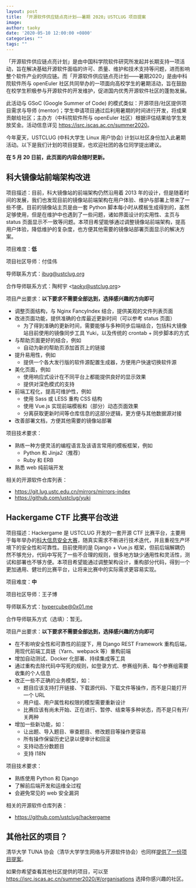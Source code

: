```yaml
---
layout: post
title: 「开源软件供应链点亮计划——暑期 2020」USTCLUG 项目提案
image: 
author: taoky
date: '2020-05-10 12:00:00 +0800'
categories: ""
tags: ""
---
```


「开源软件供应链点亮计划」是由中国科学院软件研究所发起并长期支持一项活动，旨在解决基础开源软件面临的许可、质量、维护和技术支持等问题，进而影响整个软件产业的供应链。而「开源软件供应链点亮计划——暑期2020」是由中科院软件所与 openEuler 社区共同举办的一项面向高校学生的暑期活动，旨在鼓励在校学生积极参与开源软件的开发维护，促进国内优秀开源软件社区的蓬勃发展。

<!--more-->

此活动与 GSoC (Google Summer of Code) 的模式类似：开源项目/社区提供项目需求与导师 (mentor)；学生申请项目通过后利用暑期的时间进行开发，将成果贡献给社区；主办方（中科院软件所与 openEuler 社区）根据评估结果给学生发放奖金。活动信息详见 <https://isrc.iscas.ac.cn/summer2020>。

今年夏天，USTCLUG (中科大学生 Linux 用户协会) 计划以社区身份加入此暑期活动。以下是我们计划的项目提案，也欢迎社团的各位同学提出建议。

**在 5 月 20 日前，此页面的内容会随时更新。**

## 科大镜像站前端架构改进

项目描述：目前，科大镜像站的前端架构仍然沿用着 2013 年的设计，但是随着时间的发展，我们也发现目前的镜像站前端架构在用户体验、维护与部署上带来了一些不便。目前的镜像站主页是由一套 Python 脚本每小时从模板生成得到的，虽然足够使用，但是在维护中也遇到了一些问题，诸如界面设计的实用性、主页与 status 页面显示不一致等问题。本项目希望能够通过调整镜像站前端架构，提高用户体验，降低维护的复杂度，也方便其他需要的镜像站部署页面显示的解决方案。

项目难度：**低**

项目社区导师：付佳伟

导师联系方式：<ibug@ustclug.org>

合作导师联系方式：陶柯宇 \<<taoky@ustclug.org>\>

项目产出要求：**以下要求不需要全部达到，选择感兴趣的方向即可**

- 调整页面结构，与 Nginx FancyIndex 结合，提供美观的文件列表页面
- 改进页面功能，提供准确的仓库最近更新时间（可以参考 status 页面）
  - 为了得到准确的更新时间，需要能够与多种同步后端结合，包括科大镜像站目前使用的镜像同步工具 Yuki，以及传统的 crontab + 同步脚本的方式
- 与帮助页面更好的结合，例如
  - 自动为新的帮助页添加首页上的链接
- 提升易用性，例如
  - 提供一个各大发行版的软件源配置生成器，方便用户快速切换软件源
- 美化页面，例如
  - 使用响应式设计在不同平台上都能提供良好的显示效果
  - 提供对深色模式的支持
- 前端工程化，提高可维护性，例如
  - 使用 Sass 或 LESS 重构 CSS 结构
  - 使用 Vue.js 实现前端模板和（部分）动态页面效果
  - 分离获取更新时间等仓库信息的这部分逻辑，更方便与其他数据源对接
- 改善部署文档，方便其他需要的镜像站部署

项目技术要求：

- 熟练一种方便灵活的编程语言及该语言常用的模板框架，例如
  - Python 和 Jinja2（推荐）
  - Ruby 和 ERB
- 熟悉 web 纯前端开发

相关的开源软件仓库列表：

- <https://git.lug.ustc.edu.cn/mirrors/mirrors-index>
- <https://github.com/ustclug/yuki>

## Hackergame CTF 比赛平台改进

项目描述：Hackergame 是 USTCLUG 开发的一套开源 CTF 比赛平台，主要用于每年举办的[科大信息安全大赛](https://hack.lug.ustc.edu.cn/)，随真实需求不断进行技术迭代，并且重视生产环境下的安全性和可靠性。目前使用的是 Django + Vue.js 框架，但前后端解耦仍然不够充分，代码中写死了一些不合理的规则，很多地方缺少通用性和灵活性，测试和部署也不够方便。本项目希望能通过调整架构设计，重构部分代码，得到一个更加通用、健壮的比赛平台，让将来比赛中的实际需求更容易实现。

项目难度：**中**

项目社区导师：王子博

导师联系方式：hypercube@0x01.me

合作导师联系方式（选填）：暂无。

项目产出要求：**以下要求不需要全部达到，选择感兴趣的方向即可**
  - 在不影响安全性和可靠性的前提下，用 Django REST Framework 重构后端，用现代前端工具链（Yarn、webpack 等）重构前端
  - 增加自动测试、Docker 化部署、持续集成等工具
  - 通过重构去除代码中写死的规则，如登录方式、参赛组列表、每个参赛组需要收集的个人信息
  - 改正一些不正确的业务模型，如：
      - 题目应该支持打开链接、下载源代码、下载文件等操作，而不是只能打开一个 URL
      - 用户组、用户属性和权限的模型需要重新设计
      - 比赛应该有尚未开始、正在进行、暂停、结束等多种状态，而不是只有开/关两种
  - 增加一些新功能，如：
      - 让出题、导入题目、审查题目、修改题目等操作更容易
      - 所有操作保留历史记录以便审计和回滚
      - 支持动态分数题目
      - 支持 I18N

项目技术要求：
  - 熟练使用 Python 和 Django
  - 了解前后端开发和运维全过程
  - 会避免常见的 web 安全漏洞

相关的开源软件仓库列表：
  - <https://github.com/ustclug/hackergame>

## 其他社区的项目？

清华大学 TUNA 协会（清华大学学生网络与开源软件协会）也同样[提供了一份项目提案](https://tuna.moe/blog/2020/ospp-summer-2020/)。

如果你希望查看其他社区提供的项目，可以至 <https://isrc.iscas.ac.cn/summer2020/#/organisations> 选择你感兴趣的社区。
